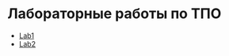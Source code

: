 # Лабораторные работы по ТПО


- [Lab1](https://github.com/ilestegor/tpo_ITMO/tree/main/lab1)
- [Lab2](https://github.com/ilestegor/tpo_ITMO/tree/main/lab2)
